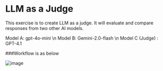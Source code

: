 # LLM as a Judge 
This exercise is to create LLM as a judge. It will evaluate and compare responses from two other AI models. 

Model A: gpt-4o-mini \n
Model B: Gemini-2.0-flash \n
Model C (Judge) : GPT-4.1



###Workflow is as below 

![image](https://github.com/user-attachments/assets/8c9980c6-d4f0-4b6d-acb4-be0e14bd8d42)


